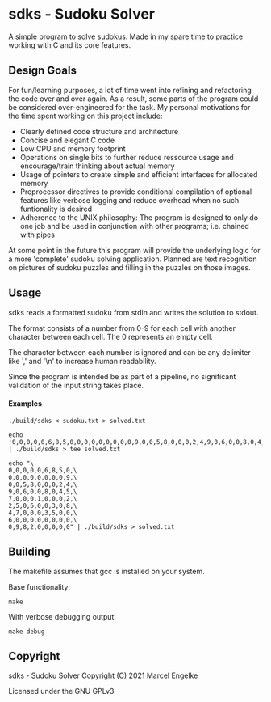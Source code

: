 # sdks - Sudoku Solver

A simple program to solve sudokus.
Made in my spare time to practice working with C and its core features.

## Design Goals

For fun/learning purposes, a lot of time went into refining and refactoring the code over and over again. As a result, some parts of the program could be considered over-engineered for the task.
My personal motivations for the time spent working on this project include:

- Clearly defined code structure and architecture
- Concise and elegant C code
- Low CPU and memory footprint
- Operations on single bits to further reduce ressource usage and encourage/train thinking about actual memory
- Usage of pointers to create simple and efficient interfaces for allocated memory
- Preprocessor directives to provide conditional compilation of optional features like verbose logging and reduce overhead when no such funtionality is desired
- Adherence to the UNIX philosophy: The program is designed to only do one job and be used in conjunction with other programs; i.e. chained with pipes

At some point in the future this program will provide the underlying logic for a more 'complete' sudoku solving application.
Planned are text recognition on pictures of sudoku puzzles and filling in the puzzles on those images.

## Usage

sdks reads a formatted sudoku from stdin and writes the solution to stdout.

The format consists of a number from 0-9 for each cell with another character between each cell. The 0 represents an empty cell.

The character between each number is ignored and can be any delimiter like ',' and '\n' to increase human readability.

Since the program is intended be as part of a pipeline, no significant validation of the input string takes place.

#### Examples
```shell
./build/sdks < sudoku.txt > solved.txt
```
```shell
echo '0,0,0,0,0,6,8,5,0,0,0,0,0,0,0,0,0,9,0,0,5,8,0,0,0,2,4,9,0,6,0,0,8,0,4,5,7,0,0,0,1,0,0,0,2,2,5,0,6,0,0,3,0,8,4,7,0,0,0,3,5,0,0,6,0,0,0,0,0,0,0,0,0,9,8,2,0,0,0,0,0' | ./build/sdks > tee solved.txt
```

```shell
echo "\
0,0,0,0,0,6,8,5,0,\
0,0,0,0,0,0,0,0,9,\
0,0,5,8,0,0,0,2,4,\
9,0,6,0,0,8,0,4,5,\
7,0,0,0,1,0,0,0,2,\
2,5,0,6,0,0,3,0,8,\
4,7,0,0,0,3,5,0,0,\
6,0,0,0,0,0,0,0,0,\
0,9,8,2,0,0,0,0,0" | ./build/sdks > solved.txt
```

## Building

The makefile assumes that gcc is installed on your system.

Base functionality:
```shell
make
```

With verbose debugging output:
```shell
make debug
```

## Copyright

sdks - Sudoku Solver
Copyright (C) 2021 Marcel Engelke

Licensed under the GNU GPLv3
